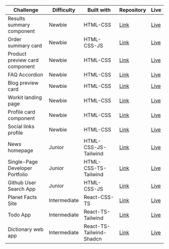 | Challenge                       | Difficulty   | Built with               | Repository                                                                                | Live                                                                              |
| ------------------------------- | ------------ | ------------------------ | ----------------------------------------------------------------------------------------- | --------------------------------------------------------------------------------- |
| Results summary component       | Newbie       | HTML-CSS                 | [Link](https://github.com/acamposlucas/fem/tree/main/results-summary-component-main)      | [Live](https://glittering-sawine-07b08c.netlify.app/)                             |
| Order summary card              | Newbie       | HTML-CSS-JS              | [Link](https://github.com/acamposlucas/fem/tree/main/order-summary-component-main)        | [Live](https://648b7f88e1bd6715a7686e57--fantastic-strudel-585a94.netlify.app/)   |
| Product preview card component  | Newbie       | HTML-CSS                 | [Link](https://github.com/acamposlucas/fem/tree/main/product-preview-card-component-main) | [Live](https://64ab507b9090837a2dade079--merry-lamington-d930bc.netlify.app/)     |
| FAQ Accordion                   | Newbie       | HTML-CSS                 | [Link](https://github.com/acamposlucas/fem/tree/main/faq-accordion-main)                  | [Live](https://6599435d29d2abc70bca0d2e--spiffy-starship-5a6d27.netlify.app/)     |
| Blog preview card               | Newbie       | HTML-CSS                 | [Link](https://github.com/acamposlucas/fem/tree/main/blog-preview-card-main)              | [Live](https://6598bce81b14f08252b8daa4--clinquant-kashata-2f616b.netlify.app/)   |
| Workit landing page             | Newbie       | HTML-CSS                 | [Link](https://github.com/acamposlucas/fem/tree/main/workit-landing-page)                 | [Live](https://creative-narwhal-97598d.netlify.app/)                              |
| Profile card component          | Newbie       | HTML-CSS                 | [Link](https://github.com/acamposlucas/fem/tree/main/profile-card-component-main)         | [Live](https://65a439313a1518b599598090--stupendous-sable-f81434.netlify.app/)    |
| Social links profile            | Newbie       | HTML-CSS                 | [Link](https://github.com/acamposlucas/fem/tree/main/social-links-profile-main)           | [Live](https://660059dceb203700ac1faf35--keen-moonbeam-62ef51.netlify.app/)       |
| News homepage                   | Junior       | HTML-CSS-JS-Tailwind     | [Link](https://github.com/acamposlucas/fem/tree/main/news-homepage-main)                  | [Live](https://645ff736fe86340a20d4fda6--deluxe-moxie-3558d7.netlify.app/)        |
| Single-Page Developer Portfolio | Junior       | HTML-CSS-TS-Tailwind     | [Link](https://github.com/acamposlucas/fem/tree/main/single-page-developer-portfolio)     | [Live](https://6488d3ad304b691ace07e7f0--dashing-cuchufli-ee03ac.netlify.app/)    |
| Github User Search App          | Junior       | HTML-CSS-JS              | [Link](https://github.com/acamposlucas/fem/tree/main/github-user-search-app)              | [Live](https://64cc0a3b8a3f3809f51934ef--superb-maamoul-5e59b7.netlify.app/)      |
| Planet Facts Site               | Intermediate | React-CSS-TS             | [Link](https://github.com/acamposlucas/fem/tree/main/planet-facts-site)                   | [Live](https://64982bb03a58647d3182c3d7--courageous-choux-c4b298.netlify.app/)    |
| Todo App                        | Intermediate | React-TS-Tailwind        | [Link](https://github.com/acamposlucas/fem/tree/main/todo-app)                            | [Live](https://64f3a001b2812830517d414b--genuine-taiyaki-7243b2.netlify.app/)     |
| Dictionary web app              | Intermediate | React-TS-Tailwind-Shadcn | [Link](https://github.com/acamposlucas/fem/tree/main/dictionary-web-app)                  | [Live](https://65415e422cf10b60baf0b6be--aquamarine-marigold-8fc31b.netlify.app/) |